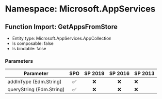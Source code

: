 # Namespace: Microsoft.AppServices

## Function Import: GetAppsFromStore

- Entity type: Microsoft.AppServices.AppCollection
- Is composable: false
- Is bindable: false

### Parameters

Parameter | SPO | SP 2019 | SP 2016 | SP 2013
----------|:---:|:-------:|:-------:|:-------
addInType (Edm.String) | ✅ | ❌ | ❌ | ❌
queryString (Edm.String) | ✅ | ❌ | ❌ | ❌